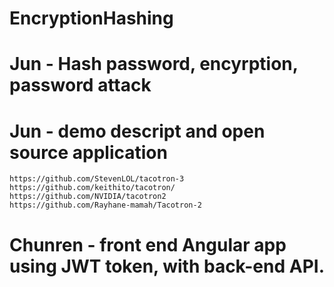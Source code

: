 # EncryptionHashing

# Jun - Hash password, encyrption, password attack


# Jun - demo descript and open source application

    https://github.com/StevenLOL/tacotron-3
    https://github.com/keithito/tacotron/
    https://github.com/NVIDIA/tacotron2
    https://github.com/Rayhane-mamah/Tacotron-2


# Chunren  -  front end Angular app using JWT token, with back-end API. 

